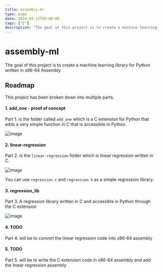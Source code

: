 ```yaml
---
title: assembly-ml
type: page
date: 2024-09-12T00:00:00
tags: ["C"]
description: "The goal of this project is to create a machine learning library for Python written in x86-64 Assembly."
---
```


# assembly-ml

The goal of this project is to create a machine learning library for Python written in x86-64 Assembly.

## Roadmap

This project has been broken down into multiple parts.

#### 1. add_one - proof of concept

Part 1. is the folder called `add_one` which is a C extension for Python that adds a very simple function in C that is accessible in Python.

![image](https://github.com/user-attachments/assets/f127e9db-b0bb-40e9-acd7-a33207ff66d3)

#### 2. linear-regression

Part 2. is the `linear-regression` folder which is linear regression written in C.

![image](https://github.com/user-attachments/assets/e8701192-3ebd-49e8-9c9c-498871daf50b)

You can use `regression.c` and `regression.h` as a simple regression library.

#### 3. regression_lib

Part 3. A regression library written in C and accessible in Python through the C extension

![image](https://github.com/user-attachments/assets/85b1c1c4-79d0-4872-b2b8-45d4914f8a2b)

#### 4. TODO

Part 4. will be to convert the linear regression code into x86-64 assembly

#### 5. TODO

Part 5. will be to write the C extension code in x86-64 assembly and add the linear regression assembly
